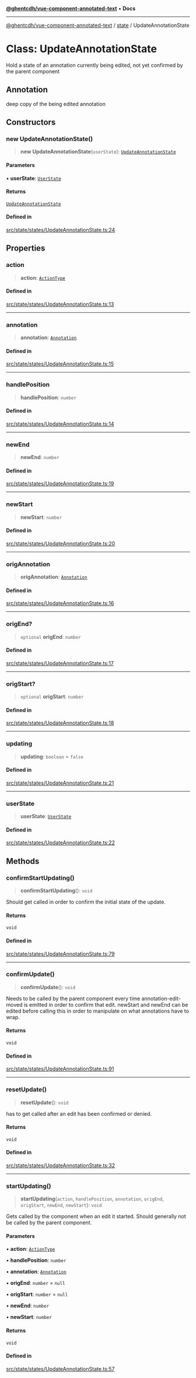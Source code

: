 [**@ghentcdh/vue-component-annotated-text**](../../README.md) • **Docs**

***

[@ghentcdh/vue-component-annotated-text](../../modules.md) / [state](../README.md) / UpdateAnnotationState

# Class: UpdateAnnotationState

Hold a state of an annotation currently being edited, not yet confirmed by
the parent component

## Annotation

deep copy of the being edited annotation

## Constructors

### new UpdateAnnotationState()

> **new UpdateAnnotationState**(`userState`): [`UpdateAnnotationState`](UpdateAnnotationState.md)

#### Parameters

• **userState**: [`UserState`](UserState.md)

#### Returns

[`UpdateAnnotationState`](UpdateAnnotationState.md)

#### Defined in

[src/state/states/UpdateAnnotationState.ts:24](https://github.com/GhentCDH/vue_component_annotated_text/blob/bbd5dc841c855a8533eb4b63ec1d23dd4ebf9e1d/src/state/states/UpdateAnnotationState.ts#L24)

## Properties

### action

> **action**: [`ActionType`](../../types/AnnotatedText/type-aliases/ActionType.md)

#### Defined in

[src/state/states/UpdateAnnotationState.ts:13](https://github.com/GhentCDH/vue_component_annotated_text/blob/bbd5dc841c855a8533eb4b63ec1d23dd4ebf9e1d/src/state/states/UpdateAnnotationState.ts#L13)

***

### annotation

> **annotation**: [`Annotation`](../../types/Annotation/interfaces/Annotation.md)

#### Defined in

[src/state/states/UpdateAnnotationState.ts:15](https://github.com/GhentCDH/vue_component_annotated_text/blob/bbd5dc841c855a8533eb4b63ec1d23dd4ebf9e1d/src/state/states/UpdateAnnotationState.ts#L15)

***

### handlePosition

> **handlePosition**: `number`

#### Defined in

[src/state/states/UpdateAnnotationState.ts:14](https://github.com/GhentCDH/vue_component_annotated_text/blob/bbd5dc841c855a8533eb4b63ec1d23dd4ebf9e1d/src/state/states/UpdateAnnotationState.ts#L14)

***

### newEnd

> **newEnd**: `number`

#### Defined in

[src/state/states/UpdateAnnotationState.ts:19](https://github.com/GhentCDH/vue_component_annotated_text/blob/bbd5dc841c855a8533eb4b63ec1d23dd4ebf9e1d/src/state/states/UpdateAnnotationState.ts#L19)

***

### newStart

> **newStart**: `number`

#### Defined in

[src/state/states/UpdateAnnotationState.ts:20](https://github.com/GhentCDH/vue_component_annotated_text/blob/bbd5dc841c855a8533eb4b63ec1d23dd4ebf9e1d/src/state/states/UpdateAnnotationState.ts#L20)

***

### origAnnotation

> **origAnnotation**: [`Annotation`](../../types/Annotation/interfaces/Annotation.md)

#### Defined in

[src/state/states/UpdateAnnotationState.ts:16](https://github.com/GhentCDH/vue_component_annotated_text/blob/bbd5dc841c855a8533eb4b63ec1d23dd4ebf9e1d/src/state/states/UpdateAnnotationState.ts#L16)

***

### origEnd?

> `optional` **origEnd**: `number`

#### Defined in

[src/state/states/UpdateAnnotationState.ts:17](https://github.com/GhentCDH/vue_component_annotated_text/blob/bbd5dc841c855a8533eb4b63ec1d23dd4ebf9e1d/src/state/states/UpdateAnnotationState.ts#L17)

***

### origStart?

> `optional` **origStart**: `number`

#### Defined in

[src/state/states/UpdateAnnotationState.ts:18](https://github.com/GhentCDH/vue_component_annotated_text/blob/bbd5dc841c855a8533eb4b63ec1d23dd4ebf9e1d/src/state/states/UpdateAnnotationState.ts#L18)

***

### updating

> **updating**: `boolean` = `false`

#### Defined in

[src/state/states/UpdateAnnotationState.ts:21](https://github.com/GhentCDH/vue_component_annotated_text/blob/bbd5dc841c855a8533eb4b63ec1d23dd4ebf9e1d/src/state/states/UpdateAnnotationState.ts#L21)

***

### userState

> **userState**: [`UserState`](UserState.md)

#### Defined in

[src/state/states/UpdateAnnotationState.ts:22](https://github.com/GhentCDH/vue_component_annotated_text/blob/bbd5dc841c855a8533eb4b63ec1d23dd4ebf9e1d/src/state/states/UpdateAnnotationState.ts#L22)

## Methods

### confirmStartUpdating()

> **confirmStartUpdating**(): `void`

Should get called in order to confirm the initial state of the update.

#### Returns

`void`

#### Defined in

[src/state/states/UpdateAnnotationState.ts:79](https://github.com/GhentCDH/vue_component_annotated_text/blob/bbd5dc841c855a8533eb4b63ec1d23dd4ebf9e1d/src/state/states/UpdateAnnotationState.ts#L79)

***

### confirmUpdate()

> **confirmUpdate**(): `void`

Needs to be called by the parent component every time annotation-edit-moved
is emitted in order to confirm that edit. newStart and newEnd can be
edited before calling this in order to manipulate on what annotations have
to wrap.

#### Returns

`void`

#### Defined in

[src/state/states/UpdateAnnotationState.ts:91](https://github.com/GhentCDH/vue_component_annotated_text/blob/bbd5dc841c855a8533eb4b63ec1d23dd4ebf9e1d/src/state/states/UpdateAnnotationState.ts#L91)

***

### resetUpdate()

> **resetUpdate**(): `void`

has to get called after an edit has been confirmed or denied.

#### Returns

`void`

#### Defined in

[src/state/states/UpdateAnnotationState.ts:32](https://github.com/GhentCDH/vue_component_annotated_text/blob/bbd5dc841c855a8533eb4b63ec1d23dd4ebf9e1d/src/state/states/UpdateAnnotationState.ts#L32)

***

### startUpdating()

> **startUpdating**(`action`, `handlePosition`, `annotation`, `origEnd`, `origStart`, `newEnd`, `newStart`): `void`

Gets called by the component when an edit it started. Should generally not
be called by the parent component.

#### Parameters

• **action**: [`ActionType`](../../types/AnnotatedText/type-aliases/ActionType.md)

• **handlePosition**: `number`

• **annotation**: [`Annotation`](../../types/Annotation/interfaces/Annotation.md)

• **origEnd**: `number` = `null`

• **origStart**: `number` = `null`

• **newEnd**: `number`

• **newStart**: `number`

#### Returns

`void`

#### Defined in

[src/state/states/UpdateAnnotationState.ts:57](https://github.com/GhentCDH/vue_component_annotated_text/blob/bbd5dc841c855a8533eb4b63ec1d23dd4ebf9e1d/src/state/states/UpdateAnnotationState.ts#L57)
